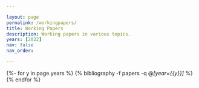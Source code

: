 ```yaml
---

layout: page
permalink: /workingpapers/
title: Working Papers
description: Working papers in various topics.
years: [2022]
nav: false
nav_order: 

---
```

<!-- _pages/workingpaper.md -->
<div class="publications">

{%- for y in page.years %}
  {% bibliography -f papers -q @*[year={{y}}]* %}
{% endfor %}

</div>

